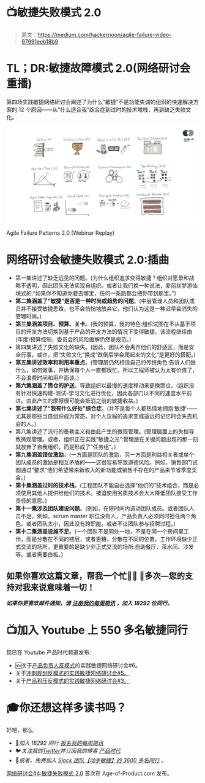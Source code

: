 # 📺敏捷失败模式 2.0

> 原文：<https://medium.com/hackernoon/agile-failure-video-97991eeb18b9>

# TL；DR:敏捷故障模式 2.0(网络研讨会重播)

第四场实践敏捷网络研讨会阐述了为什么“敏捷”不是功能失调的组织的快速解决方案的 12 个原因——从“什么适合我”综合症到过时的技术堆栈，再到缺乏失败文化。

![](img/f893eb7313bc2d37909ac5aca2e4cad4.png)

Agile Failure Patterns 2.0 (Webinar Replay)

# 网络研讨会敏捷失败模式 2.0:插曲

*   第一集讲述了缺乏远见的问题。(为什么组织追求变得敏捷？组织对愿景和战略不透明，因此团队无法实现自组织。或者让我们换一种说法，爱丽丝梦游仙境式的:“如果你不知道你要去哪里，任何一条路都会把你带到那里。”)
*   **第二集涵盖了“敏捷”是否是一种时尚或趋势的问题**。(中层管理人员和团队成员并不接受敏捷思维，也不会悄悄地放弃它，他们认为这是一种迟早会消失的管理时尚。)
*   **第三集涵盖项目、预算、关卡**。(我的预算，我的特色:组织试图在不从基于项目的开发方法切换到基于产品的开发方法的情况下变得敏捷。该流程继续由(年度)预算控制，委员会的风险缓解仍然是规范。)
*   第四集讲述了失败文化的缺失。(因此，团队不会离开他们的舒适区，而是安全行事。或许，把“失败文化”换成“跌倒后学会爬起来的文化”是更好的搭配。)
*   **第五集讲述效率和利用率重点**。(管理层仍然相信自己的传统角色:告诉人们做什么，如何做事，并确保每个人一直都很忙。所以工程师被认为太有价值了，不会浪费时间和用户面谈。)
*   **第六集涵盖了筒仓的护送**，导致组织以最慢的速度移动来更换筒仓。(组织没有针对快速构建-测试-学习文化进行优化，因此各部门以不同的速度水平前进。由此产生的摩擦很可能会抵消之前的敏捷收益。)
*   **第七集讲述了“我有什么好处”综合症**。(并不是每个人都热情地拥抱‘敏捷’——尤其是那些当自组织成为常态，对个人议程的追求变成遥远的记忆时会失去机会的人。)
*   第八集讲述了流行的泰勒主义和由此产生的微观管理。(管理层面上的失控导致微观管理。或者，组织正在实践“敏捷之光”:管理层在关键问题出现的那一刻就放弃了自我组织，而是形成了“任务组”。)
*   **第九集涵盖错位激励**。(一方面是团队的激励，另一方面是利益相关者或单个团队成员的激励是相互矛盾的——这很容易导致道德风险。例如，销售部门试图通过“要求”他们希望带来新收入的新功能或销售不存在的产品来节省季度奖金。)
*   **第十集涵盖过时的技术栈**。(工程团队不能自由选择“他们的”技术组合，而是必须使用其他人提供给他们的技术。被迫使用劣质技术会大大降低团队接受工作责任的意愿。)
*   **第十一集涉及团队建设问题**。(例如，在短时间内调动团队成员。或者团队人员不足，例如，scrum master 职位没有人，产品负责人必须同时担任两个角色。或者团队太小，因此没有跨职能。或者不让团队参与招聘过程。)
*   **第十二集涵盖设施不足**。(一个团队不是同处一地，不是在同一个房间里工作，而是分散在不同的楼层，或者更糟，分散在不同的位置。工作环境缺少正式交流的场所，更重要的是缺少非正式交流的场所:自助餐厅、茶水间、沙发等。或者需要白板。)

## 如果你喜欢这篇文章，帮我一个忙👏👏 👏多次—您的支持对我来说意味着一切！

***如果你更喜欢邮件通知，请*** [***注册我的每周简讯***](https://age-of-product.com/subscribe/?ref=Food4ThoughtMedium) ***，加入 18292 位同行。***

# 📺加入 Youtube 上 550 多名敏捷同行

现已在 Youtube 产品时代频道发布:

*   🆕关于[产品负责人反模式](https://www.youtube.com/playlist?list=PLEUCSYe8YDkIrgyJMYW7ue_fJEwKlITph)的实践敏捷网络研讨会#6。
*   关于[冲刺规划反模式的实践敏捷网络研讨会#5。](https://www.youtube.com/watch?v=oJliMvqU2TU&list=PLEUCSYe8YDkItuTivvgi3SBB2X_5iGC13)
*   关于[产品积压反模式的实践敏捷网络研讨会#3。](https://www.youtube.com/watch?v=PKYokXnWEII)

# 🎓你还想这样多读书吗？

好吧，那么:

*   📰*加入 18292 同行* [*报名我的每周简讯*](https://age-of-product.com/subscribe/?ref=Food4ThoughtMedium)
*   🐦*关注我的*[*Twitter*](https://twitter.com/stefanw)*并订阅我的博客* [*产品时代*](https://age-of-product.com)
*   💬*或者，免费加入* [*Slack 团队【动手敏捷】的 3600 多名同行*](https://goo.gl/forms/XIsABn0fLn9O0hqg2) *。*

[网络研讨会#4:敏捷失败模式 2.0](https://age-of-product.com/webinar-agile-failure-patterns/) 首次在 Age-of-Product.com 发布。